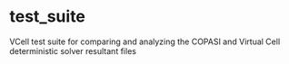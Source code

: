 # test_suite

VCell test suite for comparing and analyzing the COPASI and Virtual Cell deterministic solver resultant files

